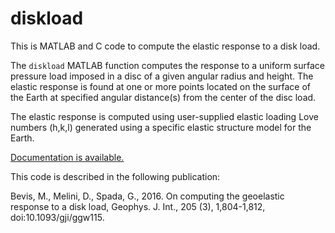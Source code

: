 # diskload

This is MATLAB and C code to compute the elastic response to a disk load.

The `diskload` MATLAB function computes the response to a uniform surface pressure load imposed in a disc of a given angular radius and height. The elastic response is found at one or more points located on the surface of the Earth at specified angular distance(s) from the center of the disc load.

The elastic response is computed using user-supplied elastic loading Love numbers (h,k,l) generated using a specific elastic structure model for the Earth. 

[Documentation is available.](https://kisonecat.github.io/diskload/index.html)

This code is described in the following publication:

Bevis, M., Melini, D., Spada, G., 2016. On computing the geoelastic response to a disk load, Geophys. J. Int., 205 (3), 1,804-1,812, doi:10.1093/gji/ggw115.
